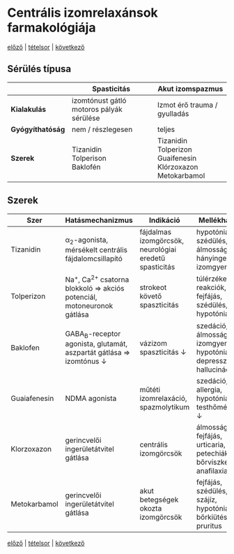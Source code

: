 # Centrális izomrelaxánsok farmakológiája

[előző](link) | [tételsor](0.%20Tételsor.md) | [következő](link)

## Sérülés típusa

|| Spasticitás | Akut izomspazmus
--- | --- | ---
**Kialakulás** | izomtónust gátló motoros pályák sérülése | Izmot érő trauma / gyulladás
**Gyógyíthatóság** | nem / részlegesen | teljes
**Szerek** | Tizanidin<br> Tolperison<br> Baklofén | Tizanidin<br> Tolperizon<br> Guaifenesin<br> Klórzoxazon<br> Metokarbamol

## Szerek

Szer | Hatásmechanizmus | Indikáció | Mellékhatások
--- | --- | --- | ---
Tizanidin | α<sub>2</sub>-agonista, mérsékelt centrális fájdalomcsillapító | fájdalmas izomgörcsök, neurológiai eredetű spasticitás | hypotónia, szédülés, álmosság, hányinger, izomgyengeség
Tolperizon | Na<sup>+</sup>, Ca<sup>2+</sup> csatorna blokkoló ⇒ akciós potenciál, motoneuronok gátlása | strokeot követő spaszticitás | túlérzékenységi reakciók, fejfájás, szédülés, hypotónia
Baklofen | GABA<sub>B</sub>-receptor agonista, glutamát, aszpartát gátlása ⇒ izomtónus ↓ | vázizom spaszticitás ↓ | szedáció, álmosság, izomgyengeség, hypotónia, depresszió, hallucináció
Guaiafenesin | NDMA agonista | műtéti izomrelaxáció, spazmolytikum | szedáció, allergia, hypotónia, testhőmérséklet ↓
Klorzoxazon | gerincvelői ingerületátvitel gátlása | centrális izomgörcsök | álmosság, fejfájás, urticaria, petechiák, bőrviszketés, anafilaxia
Metokarbamol | gerincvelői ingerületátvitel gátlása | akut betegségek okozta izomgörcsök | fejfájás, szédülés, fémes szájíz, hypotónia, bőrkiütés, pruritus

[előző](link) | [tételsor](0.%20Tételsor.md) | [következő](link)
